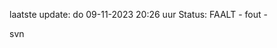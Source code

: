 laatste update: 
do 09-11-2023 20:26   uur 
Status: FAALT - fout - 
<div class="service R">svn</div>